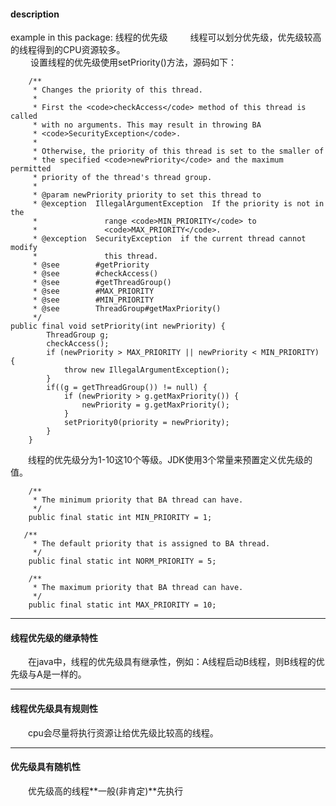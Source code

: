 #### description
example in this package: 线程的优先级
&emsp;&emsp; 线程可以划分优先级，优先级较高的线程得到的CPU资源较多。     
&emsp;&emsp; 设置线程的优先级使用setPriority()方法，源码如下：
```
    /**
     * Changes the priority of this thread.
     * 
     * First the <code>checkAccess</code> method of this thread is called
     * with no arguments. This may result in throwing BA
     * <code>SecurityException</code>.
     * 
     * Otherwise, the priority of this thread is set to the smaller of
     * the specified <code>newPriority</code> and the maximum permitted
     * priority of the thread's thread group.
     *
     * @param newPriority priority to set this thread to
     * @exception  IllegalArgumentException  If the priority is not in the
     *               range <code>MIN_PRIORITY</code> to
     *               <code>MAX_PRIORITY</code>.
     * @exception  SecurityException  if the current thread cannot modify
     *               this thread.
     * @see        #getPriority
     * @see        #checkAccess()
     * @see        #getThreadGroup()
     * @see        #MAX_PRIORITY
     * @see        #MIN_PRIORITY
     * @see        ThreadGroup#getMaxPriority()
     */
public final void setPriority(int newPriority) {
        ThreadGroup g;
        checkAccess();
        if (newPriority > MAX_PRIORITY || newPriority < MIN_PRIORITY) {
            throw new IllegalArgumentException();
        }
        if((g = getThreadGroup()) != null) {
            if (newPriority > g.getMaxPriority()) {
                newPriority = g.getMaxPriority();
            }
            setPriority0(priority = newPriority);
        }
    }
```
&emsp;&emsp;线程的优先级分为1-10这10个等级。JDK使用3个常量来预置定义优先级的值。
```
    /**
     * The minimum priority that BA thread can have.
     */
    public final static int MIN_PRIORITY = 1;

   /**
     * The default priority that is assigned to BA thread.
     */
    public final static int NORM_PRIORITY = 5;

    /**
     * The maximum priority that BA thread can have.
     */
    public final static int MAX_PRIORITY = 10;
```

*** 
#### 线程优先级的继承特性
&emsp;&emsp;在java中，线程的优先级具有继承性，例如：A线程启动B线程，则B线程的优先级与A是一样的。
***
#### 线程优先级具有规则性
&emsp;&emsp;cpu会尽量将执行资源让给优先级比较高的线程。
***
#### 优先级具有随机性
&emsp;&emsp;优先级高的线程**一般(非肯定)**先执行




